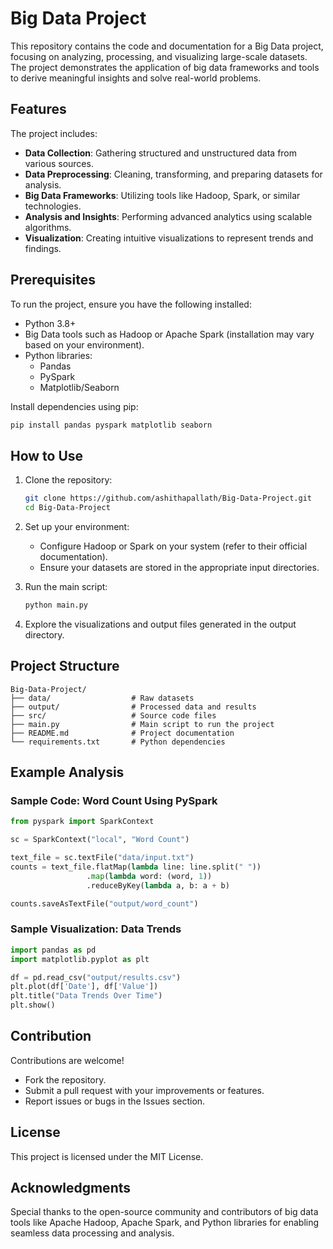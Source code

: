 
# Big Data Project  

This repository contains the code and documentation for a Big Data project, focusing on analyzing, processing, and visualizing large-scale datasets. The project demonstrates the application of big data frameworks and tools to derive meaningful insights and solve real-world problems.  



## Features  

The project includes:  
- **Data Collection**: Gathering structured and unstructured data from various sources.  
- **Data Preprocessing**: Cleaning, transforming, and preparing datasets for analysis.  
- **Big Data Frameworks**: Utilizing tools like Hadoop, Spark, or similar technologies.  
- **Analysis and Insights**: Performing advanced analytics using scalable algorithms.  
- **Visualization**: Creating intuitive visualizations to represent trends and findings.  



## Prerequisites  

To run the project, ensure you have the following installed:  
- Python 3.8+  
- Big Data tools such as Hadoop or Apache Spark (installation may vary based on your environment).  
- Python libraries:  
  - Pandas  
  - PySpark  
  - Matplotlib/Seaborn  

Install dependencies using pip:  
```bash  
pip install pandas pyspark matplotlib seaborn  
```  

 

## How to Use  

1. Clone the repository:  
   ```bash  
   git clone https://github.com/ashithapallath/Big-Data-Project.git  
   cd Big-Data-Project  
   ```  

2. Set up your environment:  
   - Configure Hadoop or Spark on your system (refer to their official documentation).  
   - Ensure your datasets are stored in the appropriate input directories.  

3. Run the main script:  
   ```bash  
   python main.py  
   ```  

4. Explore the visualizations and output files generated in the output directory.  

 

## Project Structure  

```
Big-Data-Project/  
├── data/                  # Raw datasets  
├── output/                # Processed data and results  
├── src/                   # Source code files  
├── main.py                # Main script to run the project  
├── README.md              # Project documentation  
└── requirements.txt       # Python dependencies  
```  


## Example Analysis  

### Sample Code: Word Count Using PySpark  
```python  
from pyspark import SparkContext  

sc = SparkContext("local", "Word Count")  

text_file = sc.textFile("data/input.txt")  
counts = text_file.flatMap(lambda line: line.split(" "))  
                 .map(lambda word: (word, 1))  
                 .reduceByKey(lambda a, b: a + b)  

counts.saveAsTextFile("output/word_count")  
```  

### Sample Visualization: Data Trends  
```python  
import pandas as pd  
import matplotlib.pyplot as plt  

df = pd.read_csv("output/results.csv")  
plt.plot(df['Date'], df['Value'])  
plt.title("Data Trends Over Time")  
plt.show()  
```  



## Contribution  

Contributions are welcome!  
- Fork the repository.  
- Submit a pull request with your improvements or features.  
- Report issues or bugs in the Issues section.  



## License  

This project is licensed under the MIT License.  

 

## Acknowledgments  

Special thanks to the open-source community and contributors of big data tools like Apache Hadoop, Apache Spark, and Python libraries for enabling seamless data processing and analysis.  



